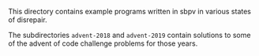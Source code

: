 This directory contains example programs written in sbpv in various
states of disrepair.

The subdirectories `advent-2018` and `advent-2019` contain solutions
to some of the advent of code challenge problems for those years.
